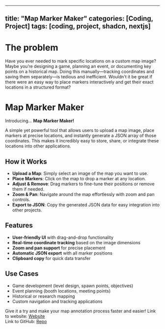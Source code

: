 ---
title: "Map Marker Maker"
categories: [Coding, Project]
tags: [coding, project, shadcn, nextjs]
-----------------------------------

# The problem

Have you ever needed to mark specific locations on a custom map image? Maybe you’re designing a game, planning an event, or documenting key points on a historical map. Doing this manually—tracking coordinates and saving them separately—is tedious and inefficient. Wouldn't it be great if there were an easy way to place markers interactively and get their exact locations in a structured format?

# Map Marker Maker

Introducing... **Map Marker Maker!**

A simple yet powerful tool that allows users to upload a map image, place markers at precise locations, and instantly generate a JSON array of those coordinates. This makes it incredibly easy to store, share, or integrate these locations into other applications.

## How it Works

- **Upload a Map**: Simply select an image of the map you want to use.
- **Place Markers**: Click on the map to drop a marker at any location.
- **Adjust & Remove**: Drag markers to fine-tune their positions or remove them if needed.
- **Zoom & Pan**: Navigate around the map effortlessly with zoom and pan controls.
- **Export to JSON**: Copy the generated JSON data for easy integration into other projects.

## Features

- **User-friendly UI** with drag-and-drop functionality
- **Real-time coordinate tracking** based on the image dimensions
- **Zoom and pan support** for precise placement
- **Automatic JSON export** with all marker positions
- **Clipboard copy** for quick data transfer

## Use Cases

- Game development (level design, spawn points, objectives)
- Event planning (booth locations, meeting points)
- Historical or research mapping
- Custom navigation and tracking applications

Give it a try and make your map annotation process faster and easier!
Link to website: [Website](https://kyattpl.github.io/map-marker-maker/) <br />
Link to GitHub: [Repo](https://github.com/KyattPL/map-marker-maker)